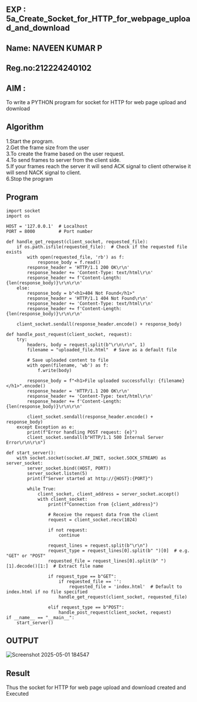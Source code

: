 ## EXP : 5a_Create_Socket_for_HTTP_for_webpage_upload_and_download
## Name: NAVEEN KUMAR P
## Reg.no:212224240102
## AIM :
To write a PYTHON program for socket for HTTP for web page upload and download
## Algorithm

1.Start the program.
<BR>
2.Get the frame size from the user
<BR>
3.To create the frame based on the user request.
<BR>
4.To send frames to server from the client side.
<BR>
5.If your frames reach the server it will send ACK signal to client otherwise it will send NACK signal to client.
<BR>
6.Stop the program
<BR>

## Program 
```
import socket
import os

HOST = '127.0.0.1'  # Localhost
PORT = 8000         # Port number

def handle_get_request(client_socket, requested_file):
    if os.path.isfile(requested_file):  # Check if the requested file exists
        with open(requested_file, 'rb') as f:
            response_body = f.read()
        response_header = 'HTTP/1.1 200 OK\r\n'
        response_header += 'Content-Type: text/html\r\n'
        response_header += f'Content-Length: {len(response_body)}\r\n\r\n'
    else:
        response_body = b"<h1>404 Not Found</h1>"
        response_header = 'HTTP/1.1 404 Not Found\r\n'
        response_header += 'Content-Type: text/html\r\n'
        response_header += f'Content-Length: {len(response_body)}\r\n\r\n'

    client_socket.sendall(response_header.encode() + response_body)

def handle_post_request(client_socket, request):
    try:
        headers, body = request.split(b"\r\n\r\n", 1)
        filename = "uploaded_file.html"  # Save as a default file
        
        # Save uploaded content to file
        with open(filename, 'wb') as f:
            f.write(body)
        
        response_body = f"<h1>File uploaded successfully: {filename}</h1>".encode()
        response_header = 'HTTP/1.1 200 OK\r\n'
        response_header += 'Content-Type: text/html\r\n'
        response_header += f'Content-Length: {len(response_body)}\r\n\r\n'
        
        client_socket.sendall(response_header.encode() + response_body)
    except Exception as e:
        print(f"Error handling POST request: {e}")
        client_socket.sendall(b"HTTP/1.1 500 Internal Server Error\r\n\r\n")

def start_server():
    with socket.socket(socket.AF_INET, socket.SOCK_STREAM) as server_socket:
        server_socket.bind((HOST, PORT))
        server_socket.listen(5)
        print(f"Server started at http://{HOST}:{PORT}")

        while True:
            client_socket, client_address = server_socket.accept()
            with client_socket:
                print(f"Connection from {client_address}")

                # Receive the request data from the client
                request = client_socket.recv(1024)

                if not request:
                    continue

                request_lines = request.split(b"\r\n")
                request_type = request_lines[0].split(b" ")[0]  # e.g. "GET" or "POST"
                requested_file = request_lines[0].split(b" ")[1].decode()[1:]  # Extract file name

                if request_type == b"GET":
                    if requested_file == '':
                        requested_file = 'index.html'  # Default to index.html if no file specified
                    handle_get_request(client_socket, requested_file)

                elif request_type == b"POST":
                    handle_post_request(client_socket, request)
if __name__ == "__main__":
    start_server()

```

## OUTPUT

![Screenshot 2025-05-01 184547](https://github.com/user-attachments/assets/cf834a6d-5fa8-47a6-854f-12b9a0861c43)


## Result
Thus the socket for HTTP for web page upload and download created and Executed
